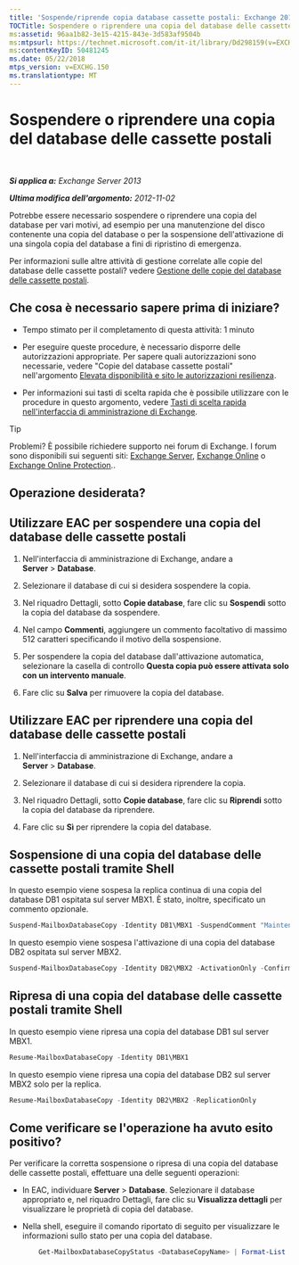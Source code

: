 ```yaml
---
title: 'Sospende/riprende copia database cassette postali: Exchange 2013 Help'
TOCTitle: Sospendere o riprendere una copia del database delle cassette postali
ms:assetid: 96aa1b82-3e15-4215-843e-3d583af9504b
ms:mtpsurl: https://technet.microsoft.com/it-it/library/Dd298159(v=EXCHG.150)
ms:contentKeyID: 50481245
ms.date: 05/22/2018
mtps_version: v=EXCHG.150
ms.translationtype: MT
---
```


# Sospendere o riprendere una copia del database delle cassette postali

 

_**Si applica a:** Exchange Server 2013_

_**Ultima modifica dell'argomento:** 2012-11-02_

Potrebbe essere necessario sospendere o riprendere una copia del database per vari motivi, ad esempio per una manutenzione del disco contenente una copia del database o per la sospensione dell'attivazione di una singola copia del database a fini di ripristino di emergenza.

Per informazioni sulle altre attività di gestione correlate alle copie del database delle cassette postali? vedere [Gestione delle copie del database delle cassette postali](managing-mailbox-database-copies-exchange-2013-help.md).

## Che cosa è necessario sapere prima di iniziare?

  - Tempo stimato per il completamento di questa attività: 1 minuto

  - Per eseguire queste procedure, è necessario disporre delle autorizzazioni appropriate. Per sapere quali autorizzazioni sono necessarie, vedere "Copie del database cassette postali" nell'argomento [Elevata disponibilità e sito le autorizzazioni resilienza](high-availability-and-site-resilience-permissions-exchange-2013-help.md).

  - Per informazioni sui tasti di scelta rapida che è possibile utilizzare con le procedure in questo argomento, vedere [Tasti di scelta rapida nell'interfaccia di amministrazione di Exchange](keyboard-shortcuts-in-the-exchange-admin-center-exchange-online-protection-help.md).


> [!TIP]
> Problemi? È possibile richiedere supporto nei forum di Exchange. I forum sono disponibili sui seguenti siti: <A href="https://go.microsoft.com/fwlink/p/?linkid=60612">Exchange Server</A>, <A href="https://go.microsoft.com/fwlink/p/?linkid=267542">Exchange Online</A> o <A href="https://go.microsoft.com/fwlink/p/?linkid=285351">Exchange Online Protection</A>..



## Operazione desiderata?

## Utilizzare EAC per sospendere una copia del database delle cassette postali

1.  Nell'interfaccia di amministrazione di Exchange, andare a **Server** \> **Database**.

2.  Selezionare il database di cui si desidera sospendere la copia.

3.  Nel riquadro Dettagli, sotto **Copie database**, fare clic su **Sospendi** sotto la copia del database da sospendere.

4.  Nel campo **Commenti**, aggiungere un commento facoltativo di massimo 512 caratteri specificando il motivo della sospensione.

5.  Per sospendere la copia del database dall'attivazione automatica, selezionare la casella di controllo **Questa copia può essere attivata solo con un intervento manuale**.

6.  Fare clic su **Salva** per rimuovere la copia del database.

## Utilizzare EAC per riprendere una copia del database delle cassette postali

1.  Nell'interfaccia di amministrazione di Exchange, andare a **Server** \> **Database**.

2.  Selezionare il database di cui si desidera riprendere la copia.

3.  Nel riquadro Dettagli, sotto **Copie database**, fare clic su **Riprendi** sotto la copia del database da riprendere.

4.  Fare clic su **Sì** per riprendere la copia del database.

## Sospensione di una copia del database delle cassette postali tramite Shell

In questo esempio viene sospesa la replica continua di una copia del database DB1 ospitata sul server MBX1. È stato, inoltre, specificato un commento opzionale.

```powershell
Suspend-MailboxDatabaseCopy -Identity DB1\MBX1 -SuspendComment "Maintenance on MBX1" -Confirm:$False
```

In questo esempio viene sospesa l'attivazione di una copia del database DB2 ospitata sul server MBX2.

```powershell
Suspend-MailboxDatabaseCopy -Identity DB2\MBX2 -ActivationOnly -Confirm:$False
```

## Ripresa di una copia del database delle cassette postali tramite Shell

In questo esempio viene ripresa una copia del database DB1 sul server MBX1.

```powershell
Resume-MailboxDatabaseCopy -Identity DB1\MBX1
```

In questo esempio viene ripresa una copia del database DB2 sul server MBX2 solo per la replica.

```powershell
Resume-MailboxDatabaseCopy -Identity DB2\MBX2 -ReplicationOnly
```

## Come verificare se l'operazione ha avuto esito positivo?

Per verificare la corretta sospensione o ripresa di una copia del database delle cassette postali, effettuare una delle seguenti operazioni:

  - In EAC, individuare **Server** \> **Database**. Selezionare il database appropriato e, nel riquadro Dettagli, fare clic su **Visualizza dettagli** per visualizzare le proprietà di copia del database.

  - Nella shell, eseguire il comando riportato di seguito per visualizzare le informazioni sullo stato per una copia del database.
    
    ```powershell
        Get-MailboxDatabaseCopyStatus <DatabaseCopyName> | Format-List
    ```
